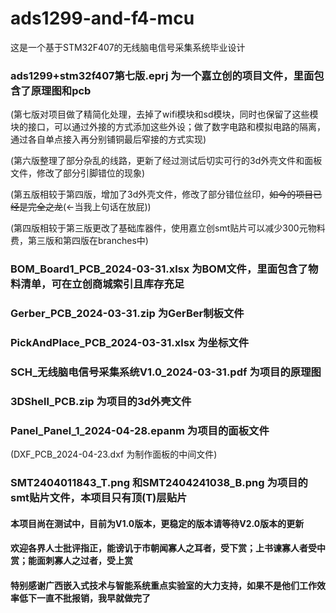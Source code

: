 # ads1299-and-f4-mcu
这是一个基于STM32F407的无线脑电信号采集系统毕业设计

### ads1299+stm32f407第七版.eprj 为一个嘉立创的项目文件，里面包含了原理图和pcb
(第七版对项目做了精简化处理，去掉了wifi模块和sd模块，同时也保留了这些模块的接口，可以通过外接的方式添加这些外设；做了数字电路和模拟电路的隔离，通过各自单点接入再分别铺铜最后窄接的方式实现)

(第六版整理了部分杂乱的线路，更新了经过测试后切实可行的3d外壳文件和面板文件，修改了部分引脚错位的现象)

(第五版相较于第四版，增加了3d外壳文件，修改了部分错位丝印，~~如今的项目已经是完全之龙~~(<-当我上句话在放屁))

(第四版相较于第三版更改了基础库器件，使用嘉立创smt贴片可以减少300元物料费，第三版和第四版在branches中)

### BOM_Board1_PCB_2024-03-31.xlsx 为BOM文件，里面包含了物料清单，可在立创商城索引且库存充足

### Gerber_PCB_2024-03-31.zip 为GerBer制板文件

### PickAndPlace_PCB_2024-03-31.xlsx 为坐标文件

### SCH_无线脑电信号采集系统V1.0_2024-03-31.pdf 为项目的原理图

### 3DShell_PCB.zip 为项目的3d外壳文件

### Panel_Panel_1_2024-04-28.epanm 为项目的面板文件
(DXF_PCB_2024-04-23.dxf 为制作面板的中间文件)

### SMT2404011843_T.png 和SMT2404241038_B.png 为项目的smt贴片文件，本项目只有顶(T)层贴片

#### 本项目尚在测试中，目前为V1.0版本，更稳定的版本请等待V2.0版本的更新

#### 欢迎各界人士批评指正，能谤讥于市朝闻寡人之耳者，受下赏；上书谏寡人者受中赏；能面刺寡人之过者，受上赏

#### 特别感谢广西嵌入式技术与智能系统重点实验室的大力支持，如果不是他们工作效率低下一直不批报销，我早就做完了
